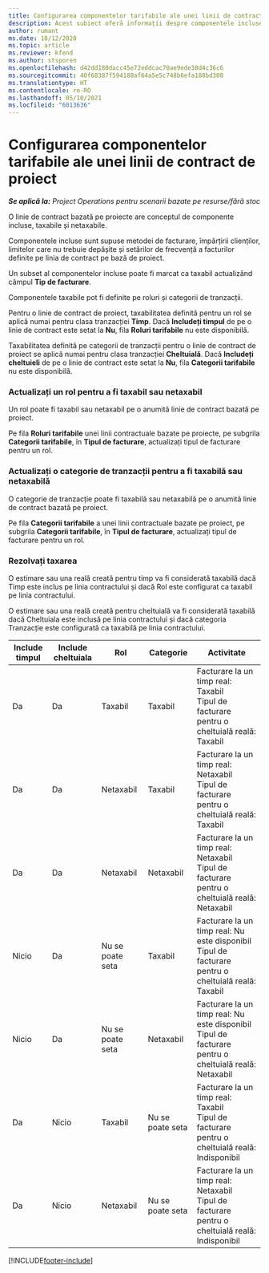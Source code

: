 ```yaml
---
title: Configurarea componentelor tarifabile ale unei linii de contract de proiect
description: Acest subiect oferă informații despre componentele incluse, taxabile și netaxabile pe linii de contract.
author: rumant
ms.date: 10/12/2020
ms.topic: article
ms.reviewer: kfend
ms.author: stsporen
ms.openlocfilehash: d42dd180dacc45e72eddcac70ae9ede38d4c36c6
ms.sourcegitcommit: 40f68387f594180af64a5e5c748b6efa188bd300
ms.translationtype: HT
ms.contentlocale: ro-RO
ms.lasthandoff: 05/10/2021
ms.locfileid: "6013636"
---
```

# <a name="configure-chargeable-components-of-a-project-contract-line"></a>Configurarea componentelor tarifabile ale unei linii de contract de proiect

_**Se aplică la:** Project Operations pentru scenarii bazate pe resurse/fără stoc_

O linie de contract bazată pe proiecte are conceptul de componente incluse, taxabile și netaxabile.

Componentele incluse sunt supuse metodei de facturare, împărțirii clienților, limitelor care nu trebuie depășite și setărilor de frecvență a facturilor definite pe linia de contract pe bază de proiect.

Un subset al componentelor incluse poate fi marcat ca taxabil actualizând câmpul **Tip de facturare**.

Componentele taxabile pot fi definite pe roluri și categorii de tranzacții.

Pentru o linie de contract de proiect, taxabilitatea definită pentru un rol se aplică numai pentru clasa tranzacției **Timp**. Dacă **Includeți timpul** de pe o linie de contract este setat la **Nu**, fila **Roluri tarifabile** nu este disponibilă.

Taxabilitatea definită pe categorii de tranzacții pentru o linie de contract de proiect se aplică numai pentru clasa tranzacției **Cheltuială**. Dacă **Includeți cheltuieli** de pe o linie de contract este setat la **Nu**, fila **Categorii tarifabile** nu este disponibilă.

### <a name="update-a-role-to-be-chargeable-or-non-chargeable"></a>Actualizați un rol pentru a fi taxabil sau netaxabil

Un rol poate fi taxabil sau netaxabil pe o anumită linie de contract bazată pe proiect.

Pe fila **Roluri tarifabile** unei linii contractuale bazate pe proiecte, pe subgrila **Categorii tarifabile**, în **Tipul de facturare**, actualizați tipul de facturare pentru un rol.

### <a name="update-a-transaction-category-to-be-chargeable-or-non-chargeable"></a>Actualizați o categorie de tranzacții pentru a fi taxabilă sau netaxabilă

O categorie de tranzacție poate fi taxabilă sau netaxabilă pe o anumită linie de contract bazată pe proiect.

Pe fila **Categorii tarifabile** a unei linii contractuale bazate pe proiect, pe subgrila **Categorii tarifabile**, în **Tipul de facturare**, actualizați tipul de facturare pentru un rol.

### <a name="resolve-chargeability"></a>Rezolvați taxarea

O estimare sau una reală creată pentru timp va fi considerată taxabilă dacă Timp este inclus pe linia contractului și dacă Rol este configurat ca taxabil pe linia contractului.

O estimare sau una reală creată pentru cheltuială va fi considerată taxabilă dacă Cheltuiala este inclusă pe linia contractului și dacă categoria Tranzacție este configurată ca taxabilă pe linia contractului.

| Include timpul | Include cheltuiala | Rol | Categorie | Activitate |
| --- | --- | --- | --- | --- |
| Da | Da | Taxabil | Taxabil | Facturare la un timp real: Taxabil </br>Tipul de facturare pentru o cheltuială reală: Taxabil |
| Da | Da | Netaxabil | Taxabil | Facturare la un timp real: Netaxabil </br>Tipul de facturare pentru o cheltuială reală: Taxabil |
| Da | Da | Netaxabil | Netaxabil | Facturare la un timp real: Netaxabil </br>Tipul de facturare pentru o cheltuială reală: Netaxabil |
| Nicio | Da | Nu se poate seta | Taxabil | Facturare la un timp real: Nu este disponibil </br>Tipul de facturare pentru o cheltuială reală: Taxabil |
| Nicio | Da | Nu se poate seta | Netaxabil | Facturare la un timp real: Nu este disponibil </br>Tipul de facturare pentru o cheltuială reală: Netaxabil |
| Da | Nicio | Taxabil | Nu se poate seta | Facturare la un timp real: Taxabil </br>Tipul de facturare pentru o cheltuială reală: Indisponibil |
| Da | Nicio | Netaxabil | Nu se poate seta | Facturare la un timp real: Netaxabil </br> Tipul de facturare pentru o cheltuială reală: Indisponibil |


[!INCLUDE[footer-include](../includes/footer-banner.md)]
